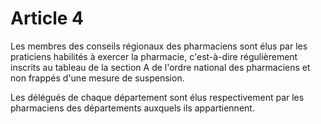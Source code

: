 # Article 4

Les membres des conseils régionaux des pharmaciens sont élus par les praticiens habilités à exercer la pharmacie, c'est-à-dire régulièrement inscrits au tableau de la section A de l'ordre national des pharmaciens et non frappés d'une mesure de suspension.

Les délégués de chaque département sont élus respectivement par les pharmaciens des départements auxquels ils appartiennent.
